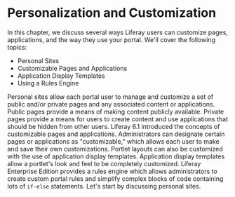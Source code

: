 # Personalization and Customization [](id=personalization-and-customization-lp-6-2-use-useportal)

In this chapter, we discuss several ways Liferay users can customize pages,
applications, and the way they use your portal. We'll cover the following
topics:

- Personal Sites
- Customizable Pages and Applications
- Application Display Templates
- Using a Rules Engine

Personal sites allow each portal user to manage and customize a set of public
and/or private pages and any associated content or applications. Public pages
provide a means of making content publicly available. Private pages provide a
means for users to create content and use applications that should be hidden
from other users. Liferay 6.1 introduced the concepts of customizable pages and
applications. Administrators can designate certain pages or applications as
"customizable," which allows each user to make and save their own
customizations. Portlet layouts can also be customized with the use of
application display templates. Application display templates allow a portlet's
look and feel to be completely customized. Liferay Enterprise Edition provides a
rules engine which allows administrators to create custom portal rules and
simplify complex blocks of code containing lots of `if-else` statements. Let's
start by discussing personal sites.
